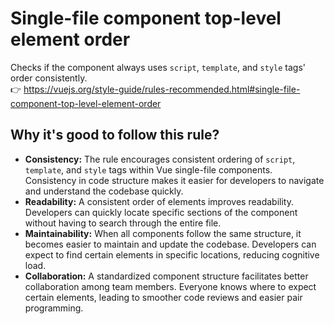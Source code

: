 # Single-file component top-level element order

Checks if the component always uses `script`, `template`, and `style` tags' order consistently. &nbsp;&nbsp;<br />
👉 https://vuejs.org/style-guide/rules-recommended.html#single-file-component-top-level-element-order

## Why it's good to follow this rule?

- **Consistency:** The rule encourages consistent ordering of `script`, `template`, and `style` tags within Vue single-file components. Consistency in code structure makes it easier for developers to navigate and understand the codebase quickly.
- **Readability:** A consistent order of elements improves readability. Developers can quickly locate specific sections of the component without having to search through the entire file.
- **Maintainability:** When all components follow the same structure, it becomes easier to maintain and update the codebase. Developers can expect to find certain elements in specific locations, reducing cognitive load.
- **Collaboration:** A standardized component structure facilitates better collaboration among team members. Everyone knows where to expect certain elements, leading to smoother code reviews and easier pair programming.
